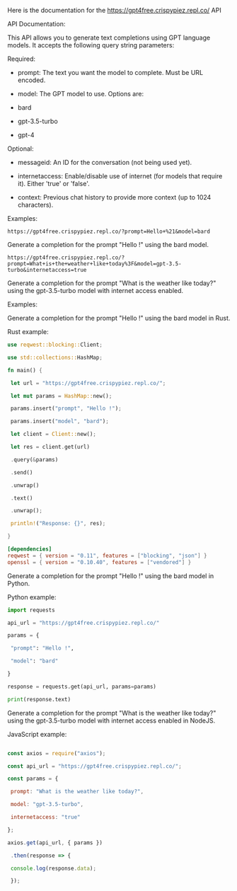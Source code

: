 Here is the documentation for the https://gpt4free.crispypiez.repl.co/ API

API Documentation:

This API allows you to generate text completions using GPT language models. It accepts the following query string parameters:

Required:

- prompt: The text you want the model to complete. Must be URL encoded.

- model: The GPT model to use. Options are:

- bard

- gpt-3.5-turbo

- gpt-4

Optional:

- messageid: An ID for the conversation (not being used yet).

- internetaccess: Enable/disable use of internet (for models that require it). Either 'true' or 'false'.

- context: Previous chat history to provide more context (up to 1024 characters).

Examples:

`https://gpt4free.crispypiez.repl.co/?prompt=Hello+%21&model=bard`

Generate a completion for the prompt "Hello !" using the bard model.

`https://gpt4free.crispypiez.repl.co/?prompt=What+is+the+weather+like+today%3F&model=gpt-3.5-turbo&internetaccess=true`

Generate a completion for the prompt "What is the weather like today?" using the gpt-3.5-turbo model with internet access enabled.

Examples:

Generate a completion for the prompt "Hello !" using the bard model in Rust.

Rust example:
```rust
use reqwest::blocking::Client;

use std::collections::HashMap;

fn main() {

 let url = "https://gpt4free.crispypiez.repl.co/";

 let mut params = HashMap::new();

 params.insert("prompt", "Hello !");

 params.insert("model", "bard");

 let client = Client::new();

 let res = client.get(url)

 .query(&params)

 .send()

 .unwrap()

 .text()

 .unwrap();

 println!("Response: {}", res);

}
```
```toml
[dependencies]
reqwest = { version = "0.11", features = ["blocking", "json"] }
openssl = { version = "0.10.40", features = ["vendored"] }
```

Generate a completion for the prompt "Hello !" using the bard model in Python.

Python example:

```python
import requests

api_url = "https://gpt4free.crispypiez.repl.co/"

params = {

 "prompt": "Hello !",

 "model": "bard"

}

response = requests.get(api_url, params=params)

print(response.text)
```

Generate a completion for the prompt "What is the weather like today?" using the gpt-3.5-turbo model with internet access enabled in NodeJS.


JavaScript example:

```javascript

const axios = require("axios");

const api_url = "https://gpt4free.crispypiez.repl.co/";

const params = {

 prompt: "What is the weather like today?",

 model: "gpt-3.5-turbo",

 internetaccess: "true"

};

axios.get(api_url, { params })

 .then(response => {

 console.log(response.data);

 });
 ```

